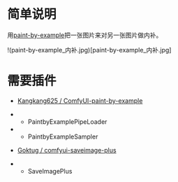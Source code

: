 # 简单说明

用[paint-by-example](https://github.com/Fantasy-Studio/Paint-by-Example)把一张图片来对另一张图片做内补。

!(paint-by-example_内补.jpg)[paint-by-example_内补.jpg]

# 需要插件

- [Kangkang625 / ComfyUI-paint-by-example](https://github.com/Kangkang625/ComfyUI-paint-by-example)
- - PaintbyExamplePipeLoader
- - PaintbyExampleSampler

- [Goktug / comfyui-saveimage-plus](https://github.com/Goktug/comfyui-saveimage-plus)
- - SaveImagePlus
